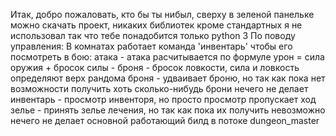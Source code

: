 Итак, добро пожаловать, кто бы ты нибыл, сверху в зеленой панельке можно скачать проект, никаких библиотек кроме стандартных я не использовал так что тебе понадобится только python 3
По поводу управления:
В комнатах работает команда 'инвентарь' чтобы его посмотреть
в бою:
атака - атака расчитывается по формуле урон = сила оружия + бросок силы - броня - бросок ловкости, сила и ловкость определяют верх рандома
броня - удваивает броню, но так как пока нет возможности получить хоть сколько-нибудь брони нечего не делает
инвентарь - просмотр инвенторя, но просто просмотр пропускает ход
зелье - принять зелье лечения, но так как пока их получить невозможно нечего не делает
основной работающий билд в потоке dungeon_master
